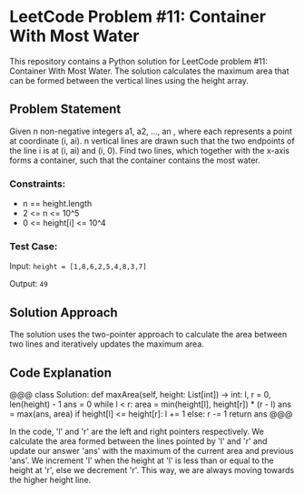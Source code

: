 # LeetCode Problem #11: Container With Most Water

This repository contains a Python solution for LeetCode problem #11: Container With Most Water. The solution calculates the maximum area that can be formed between the vertical lines using the height array.

## Problem Statement

Given n non-negative integers a1, a2, ..., an , where each represents a point at coordinate (i, ai). n vertical lines are drawn such that the two endpoints of the line i is at (i, ai) and (i, 0). Find two lines, which together with the x-axis forms a container, such that the container contains the most water.

### Constraints:

- n == height.length
- 2 <= n <= 10^5
- 0 <= height[i] <= 10^4

### Test Case:

Input: `height = [1,8,6,2,5,4,8,3,7]`

Output: `49`

## Solution Approach

The solution uses the two-pointer approach to calculate the area between two lines and iteratively updates the maximum area.

## Code Explanation

@@@
class Solution:
    def maxArea(self, height: List[int]) -> int:
        l, r = 0, len(height) - 1
        ans = 0
        while l < r:
            area = min(height[l], height[r]) * (r - l)
            ans = max(ans, area)
            if height[l] <= height[r]:
                l += 1
            else:
                r -= 1
        return ans
@@@

In the code, 'l' and 'r' are the left and right pointers respectively. We calculate the area formed between the lines pointed by 'l' and 'r' and update our answer 'ans' with the maximum of the current area and previous 'ans'. We increment 'l' when the height at 'l' is less than or equal to the height at 'r', else we decrement 'r'. This way, we are always moving towards the higher height line.
